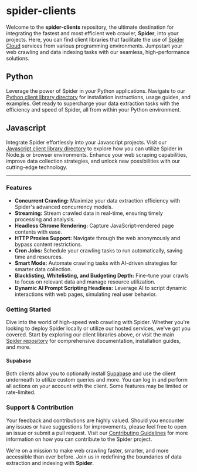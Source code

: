 # spider-clients

Welcome to the **spider-clients** repository, the ultimate destination for integrating the fastest and most efficient web crawler, **Spider**, into your projects. Here, you can find client libraries that facilitate the use of [Spider Cloud](https://spider.cloud) services from various programming environments. Jumpstart your web crawling and data indexing tasks with our seamless, high-performance solutions.

## Python

Leverage the power of Spider in your Python applications. Navigate to our [Python client library directory](./python/) for installation instructions, usage guides, and examples. Get ready to supercharge your data extraction tasks with the efficiency and speed of Spider, all from within your Python environment.

## Javascript

Integrate Spider effortlessly into your Javascript projects. Visit our [Javascript client library directory](./javascript/) to explore how you can utilize Spider in Node.js or browser environments. Enhance your web scraping capabilities, improve data collection strategies, and unlock new possibilities with our cutting-edge technology.

---

### Features

- **Concurrent Crawling:** Maximize your data extraction efficiency with Spider's advanced concurrency models.
- **Streaming:** Stream crawled data in real-time, ensuring timely processing and analysis.
- **Headless Chrome Rendering:** Capture JavaScript-rendered page contents with ease.
- **HTTP Proxies Support:** Navigate through the web anonymously and bypass content restrictions.
- **Cron Jobs:** Schedule your crawling tasks to run automatically, saving time and resources.
- **Smart Mode:** Automate crawling tasks with AI-driven strategies for smarter data collection.
- **Blacklisting, Whitelisting, and Budgeting Depth:** Fine-tune your crawls to focus on relevant data and manage resource utilization.
- **Dynamic AI Prompt Scripting Headless:** Leverage AI to script dynamic interactions with web pages, simulating real user behavior.

### Getting Started

Dive into the world of high-speed web crawling with Spider. Whether you're looking to deploy Spider locally or utilize our hosted services, we've got you covered. Start by exploring our client libraries above, or visit the main [Spider repository](https://github.com/spider-rs/spider) for comprehensive documentation, installation guides, and more.

#### Supabase

Both clients allow you to optionally install [Supabase](https://supabase.com/docs/reference) and use the client underneath to utilize custom queries and more. You can log in and perform all actions on your account with the client. Some features may be limited or rate-limited.

### Support & Contribution

Your feedback and contributions are highly valued. Should you encounter any issues or have suggestions for improvements, please feel free to open an issue or submit a pull request. Visit our [Contributing Guidelines](https://github.com/spider-rs/spider/blob/master/CONTRIBUTING.md) for more information on how you can contribute to the Spider project.

We're on a mission to make web crawling faster, smarter, and more accessible than ever before. Join us in redefining the boundaries of data extraction and indexing with **Spider**.
